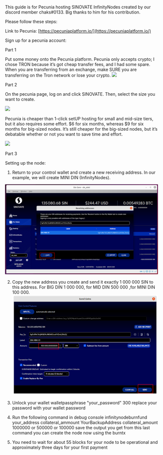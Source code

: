 This guide is for Pecunia hosting SINOVATE InfinityNodes created by our discord member chaks#0133. Big thanks to him for his contribution.

Please follow these steps:

Link to Pecunia: [https://pecuniaplatform.io/](https://pecuniaplatform.io/)

Sign up for a pecunia account:

Part 1

Put some money onto the Pecunia platform. Pecunia only accepts crypto; I chose TRON because it’s got cheap transfer fees, and I had some spare. When you are transferring from an exchange, make SURE you are transferring on the Tron network or lose your crypto.
 ![](https://lh4.googleusercontent.com/iktpU-rgyqqNkVeWO1E0MUQ-uvW6lOQkiVxXQD7ZT3xk4u9_oW9BJ844PYoOKkIJUgCNFWF5x9fl9B6pbAdHcP759I1zZscsYD4S5l4TUCtEHQuy0fxYhBpS4q71PkPRiaEqG9li4u9PynRgsk8)

  

Part 2

On the pecunia page, log on and click SINOVATE. Then, select the size you want to create.

![](https://lh5.googleusercontent.com/am4EdgnM0gFQr0ufonagcfbKKuGF5H9-wwi3MANJB0BUwUaAQGNrgXknYU4JHDynfCoNqC6wu6WiD-81z84CzY3CNXGgFpfQWaXYlW6tlfI5bZmfMWJVxIfOqlyJHijBMNzhu55n-hGhgP9cal8)

  

Pecunia is cheaper than 1-click setUP hosting for small and mid-size tiers, but it also requires some effort. $6 for six months, whereas $9 for six months for big-sized nodes. It’s still cheaper for the big-sized nodes, but it’s debatable whether or not you want to save time and effort.

![](https://lh3.googleusercontent.com/EMg7f151zaTI3CMdwJHqJWYST8CbZkktc-NnSSNp3ky25rZPZFsYDgblmGwrikCGFTE3bmPDFwF14e8CIWqAeq1YWU7PDkEWKY5yn9QT_UJryZw0aQ-NtmdkMsFPw4BY_aKjBc6ntgvt_lAWnLM)



  

Part 3

Setting up the node:
1. Return to your control wallet and create a new receiving address. In our example,  we will create MINI DIN (InfinityNodes).

![](assets/img/misc/pecunia1.png)
    
2. Copy the new address you create and send it exactly 1 000 000 SIN to this address. For BIG DIN 1 000 000, for MID DIN 500 000 ,for MINI DIN 100 000.
![](assets/img/misc/pecunia2.png)
    
3. Unlock your wallet walletpassphrase "your_password" 300 replace your password with your wallet password
    
4. Run the following command in debug console infinitynodeburnfund your_address collateral_ammount YourBackupAddress collateral_amount 1000000 or 500000 or 100000 save the output you get from this last command you can create the node now using the burntx
    
5. You need to wait for about 55 blocks for your node to be operational and approximately three days for your first payment
